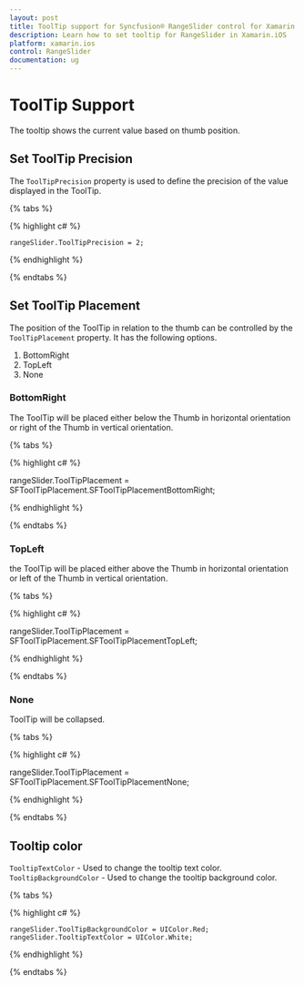 ```yaml
---
layout: post
title: ToolTip support for Syncfusion® RangeSlider control for Xamarin.iOS
description: Learn how to set tooltip for RangeSlider in Xamarin.iOS
platform: xamarin.ios
control: RangeSlider
documentation: ug
---
```


# ToolTip Support

The tooltip shows the current value based on thumb position.

## Set ToolTip Precision

The `ToolTipPrecision` property is used to define the precision of the value displayed in the ToolTip.

{% tabs %}

{% highlight c# %}

	rangeSlider.ToolTipPrecision = 2;
	
{% endhighlight %}

{% endtabs %}

## Set ToolTip Placement

The position of the ToolTip in relation to the thumb can be controlled by the `ToolTipPlacement` property. It has the following options.

1. BottomRight
2. TopLeft
3. None

### BottomRight

The ToolTip will be placed either below the Thumb in horizontal orientation or right of the Thumb in vertical orientation.

{% tabs %}

{% highlight c# %}

rangeSlider.ToolTipPlacement = SFToolTipPlacement.SFToolTipPlacementBottomRight;
	
{% endhighlight %}

{% endtabs %}

### TopLeft

the ToolTip will be placed either above the Thumb in horizontal orientation or left of the Thumb in vertical orientation.

{% tabs %}

{% highlight c# %}

rangeSlider.ToolTipPlacement = SFToolTipPlacement.SFToolTipPlacementTopLeft;
	
{% endhighlight %}

{% endtabs %}

### None

ToolTip will be collapsed.

{% tabs %}

{% highlight c# %}

rangeSlider.ToolTipPlacement = SFToolTipPlacement.SFToolTipPlacementNone;
	
{% endhighlight %}

{% endtabs %}

## Tooltip color

`TooltipTextColor` - Used to change the tooltip text color.
`TooltipBackgroundColor` - Used to change the tooltip background color.

{% tabs %}

{% highlight c# %}

    rangeSlider.ToolTipBackgroundColor = UIColor.Red;
    rangeSlider.TooltipTextColor = UIColor.White;
	
{% endhighlight %}

{% endtabs %}


